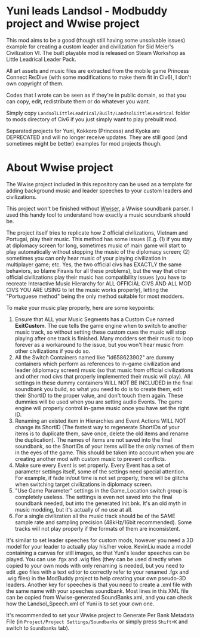 # Yuni leads Landsol - Modbuddy project and Wwise project

This mod aims to be a good (though still having some unsolvable issues) example for creating a custom leader and civilization for Sid Meier's Civilization VI. The built playable mod is released on Steam Workshop as Little Leadrical Leader Pack.

All art assets and music files are extracted from the mobile game Princess Connect Re:Dive (with some modifications to make them fit in Civ6), I don't own copyright of them.

Codes that I wrote can be seen as if they're in public domain, so that you can copy, edit, redistribute them or do whatever you want.

Simply copy `LandsolLittleLeadrical/Built/LandsolLittleLeadrical` folder to mods directory of Civ6 if you just simply want to play prebuilt mod.

Separated projects for Yuni, Kokkoro (Princess) and Kyoka are DEPRECATED and will no longer receive updates. They are still good (and sometimes might be better) examples for mod projects though.

# About Wwise project

The Wwise project included in this repository can be used as a template for adding background music and leader speeches to your custom leaders and civilizations.

This project won't be finished without [Wwiser](https://github.com/bnnm/wwiser), a Wwise soundbank parser. I used this handy tool to understand how exactly a music soundbank should be.

The project itself tries to replicate how 2 official civilizations, Vietnam and Portugal, play their music. This method has some issues (E.g. (1) if you stay at diplomacy screen for long, sometimes music of main game will start to play automatically without stopping the music of the diplomacy screen; (2) sometimes you can only hear music of your playing civilization in multiplayer game; etc. Yes, the two official civs has EXACTLY the same behaviors, so blame Firaxis for all these problems), but the way that other official civilizations play their music has compatibility issues (you have to recreate Interactive Music Hierarchy for ALL OFFICIAL CIVS AND ALL MOD CIVS YOU ARE USING to let the music works properly), letting the "Portuguese method" being the only method suitable for most modders.

To make your music play properly, here are some keypoints:
1.  Ensure that ALL your Music Segments has a Custom Cue named **ExitCustom**. The cue tells the game engine when to switch to another music track, so without setting these custom cues the music will stop playing after one track is finished. Many modders set their music to loop forever as a workaround to the issue, but you won't hear music from other civilizations if you do so.
2.  All the Switch Containers named like "id658623902" are dummy containers which perform as references to in-game civilization and leader (diplomacy screen) music (so that music from official civilizations and other mod civs that properly implemented their music will play). All settings in these dummy containers WILL NOT BE INCLUDED in the final soundbank you build, so what you need to do is to create them, edit their ShortID to the proper value, and don't touch them again. These dummies will be used when you are setting audio Events. The game engine will properly control in-game music once you have set the right ID.
3.  Renaming an existed item in Hierarchies and Event Actions WILL NOT change its ShortID (The fastest way to regenerate ShortIDs of your items is to duplicate them, save once, delete the old items and rename the duplication). The names of items are not saved into the final soundbank, so the ShortIDs of your items will be the only names of them in the eyes of the game. This should be taken into account when you are creating another mod with custom music to prevent conflicts.
4.  Make sure every Event is set properly. Every Event has a set of parameter settings itself, some of the settings need special attention. For example, if fade in/out time is not set properly, there will be glitchs when switching target civilizations in diplomacy screen.
5.  "Use Game Parameter" settings in the Game_Location switch group is completely useless. The settings is even not saved into the final soundbank needed, but into the generated Init.bnk. It's an old myth in music modding, but it's actually of no use at all.
6.  For a single civilization all the music track should be of the SAME sample rate and sampling precision (48kHz/16bit recommended). Some tracks will not play properly if the formats of them are inconsistent.

It's similar to set leader speeches for custom mods, however you need a 3D model for your leader to actually play his/her voice. KevinLiu made a model containing a canvas for still images, so that Yuni's leader speeches can be played. You can use .fgx and .wig files (they can be used directly when copied to your own mods with only renaming is needed, but you need to edit .geo files with a text editor to correctly refer to your renamed .fgx and .wig files) in the ModBuddy project to help creating your own pseudo-3D leaders. Another key for speeches is that you need to create a .xml file with the same name with your speeches soundbank. Most lines in this XML file can be copied from Wwise-generated SoundBanks.xml, and you can check how the Landsol_Speech.xml of Yuni is to set your own one.

It's recommended to set your Wwise project to Generate Per Bank Metadata File (in `Project/Project Settings/Soundbanks` or simply press `Shift+K` and switch to `Soundbanks` tab).
